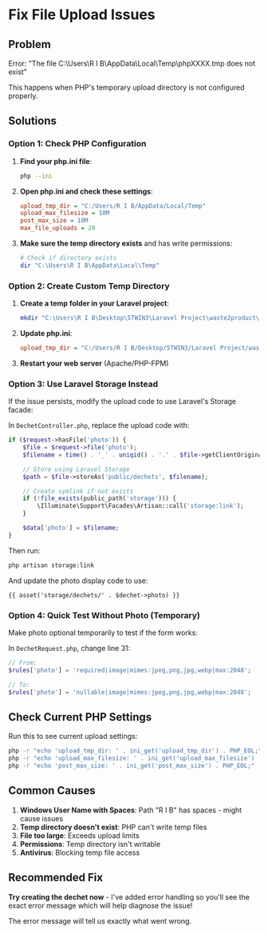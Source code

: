 # Fix File Upload Issues

## Problem
Error: "The file C:\Users\R I B\AppData\Local\Temp\phpXXXX.tmp does not exist"

This happens when PHP's temporary upload directory is not configured properly.

## Solutions

### Option 1: Check PHP Configuration

1. **Find your php.ini file**:
   ```bash
   php --ini
   ```

2. **Open php.ini and check these settings**:
   ```ini
   upload_tmp_dir = "C:/Users/R I B/AppData/Local/Temp"
   upload_max_filesize = 10M
   post_max_size = 10M
   max_file_uploads = 20
   ```

3. **Make sure the temp directory exists** and has write permissions:
   ```bash
   # Check if directory exists
   dir "C:\Users\R I B\AppData\Local\Temp"
   ```

### Option 2: Create Custom Temp Directory

1. **Create a temp folder in your Laravel project**:
   ```bash
   mkdir "C:\Users\R I B\Desktop\5TWIN3\Laravel Project\waste2product\storage\tmp"
   ```

2. **Update php.ini**:
   ```ini
   upload_tmp_dir = "C:/Users/R I B/Desktop/5TWIN3/Laravel Project/waste2product/storage/tmp"
   ```

3. **Restart your web server** (Apache/PHP-FPM)

### Option 3: Use Laravel Storage Instead

If the issue persists, modify the upload code to use Laravel's Storage facade:

In `DechetController.php`, replace the upload code with:

```php
if ($request->hasFile('photo')) {
    $file = $request->file('photo');
    $filename = time() . '_' . uniqid() . '.' . $file->getClientOriginalExtension();

    // Store using Laravel Storage
    $path = $file->storeAs('public/dechets', $filename);

    // Create symlink if not exists
    if (!file_exists(public_path('storage'))) {
        \Illuminate\Support\Facades\Artisan::call('storage:link');
    }

    $data['photo'] = $filename;
}
```

Then run:
```bash
php artisan storage:link
```

And update the photo display code to use:
```blade
{{ asset('storage/dechets/' . $dechet->photo) }}
```

### Option 4: Quick Test Without Photo (Temporary)

Make photo optional temporarily to test if the form works:

In `DechetRequest.php`, change line 31:
```php
// From:
$rules['photo'] = 'required|image|mimes:jpeg,png,jpg,webp|max:2048';

// To:
$rules['photo'] = 'nullable|image|mimes:jpeg,png,jpg,webp|max:2048';
```

## Check Current PHP Settings

Run this to see current upload settings:
```bash
php -r "echo 'upload_tmp_dir: ' . ini_get('upload_tmp_dir') . PHP_EOL;"
php -r "echo 'upload_max_filesize: ' . ini_get('upload_max_filesize') . PHP_EOL;"
php -r "echo 'post_max_size: ' . ini_get('post_max_size') . PHP_EOL;"
```

## Common Causes

1. **Windows User Name with Spaces**: Path "R I B" has spaces - might cause issues
2. **Temp directory doesn't exist**: PHP can't write temp files
3. **File too large**: Exceeds upload limits
4. **Permissions**: Temp directory isn't writable
5. **Antivirus**: Blocking temp file access

## Recommended Fix

**Try creating the dechet now** - I've added error handling so you'll see the exact error message which will help diagnose the issue!

The error message will tell us exactly what went wrong.
